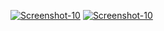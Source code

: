 <a href="https://image.prntscr.com/image/lVD03Y02RViCfS3Ube6uZA.png"><img src="https://image.prntscr.com/image/lVD03Y02RViCfS3Ube6uZA.png" alt="Screenshot-10" border="0"></a>
<a href="https://image.prntscr.com/image/AqWx-u65Sveln4G7DGRmRA.png"><img src="https://image.prntscr.com/image/AqWx-u65Sveln4G7DGRmRA.png" alt="Screenshot-10" border="0"></a>
